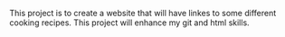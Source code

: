 This project is to create a website that will have linkes to some different cooking recipes. This project will enhance my git and html skills.
